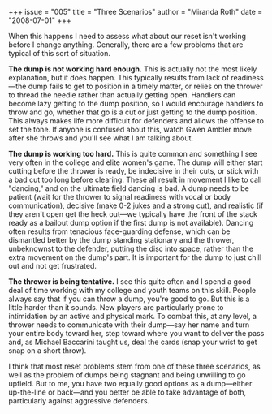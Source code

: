 +++
issue = "005"
title = "Three Scenarios"
author = "Miranda Roth"
date = "2008-07-01"
+++

When this happens I need to assess what about our reset isn't working before I
change anything. Generally, there are a few problems that are typical of this
sort of situation.  
  
**The dump is not working hard enough.** This is actually not the most likely
explanation, but it does happen. This typically results from lack of
readiness—the dump fails to get to position in a timely matter, or relies on
the thrower to thread the needle rather than actually getting open. Handlers
can become lazy getting to the dump position, so I would encourage handlers to
throw and go, whether that go is a cut or just getting to the dump position.
This always makes life more difficult for defenders and allows the offense to
set the tone. If anyone is confused about this, watch Gwen Ambler move after
she throws and you'll see what I am talking about.  
  
**The dump is working too hard.** This is quite common and something I see
very often in the college and elite women's game. The dump will either start
cutting before the thrower is ready, be indecisive in their cuts, or stick
with a bad cut too long before clearing. These all result in movement I like
to call "dancing," and on the ultimate field dancing is bad. A dump needs to
be patient (wait for the thrower to signal readiness with vocal or body
communication), decisive (make 0-2 jukes and a strong cut), and realistic (if
they aren't open get the heck out—we typically have the front of the stack
ready as a bailout dump option if the first dump is not available). Dancing
often results from tenacious face-guarding defense, which can be dismantled
better by the dump standing stationary and the thrower, unbeknownst to the
defender, putting the disc into space, rather than the extra movement on the
dump's part. It is important for the dump to just chill out and not get
frustrated.  
  
**The thrower is being tentative.** I see this quite often and I spend a good
deal of time working with my college and youth teams on this skill. People
always say that if you can throw a dump, you're good to go. But this is a
little harder than it sounds. New players are particularly prone to
intimidation by an active and physical mark. To combat this, at any level, a
thrower needs to communicate with their dump—say her name and turn your entire
body toward her, step toward where you want to deliver the pass and, as
Michael Baccarini taught us, deal the cards (snap your wrist to get snap on a
short throw).  
  
I think that most reset problems stem from one of these three scenarios, as
well as the problem of dumps being stagnant and being unwilling to go upfield.
But to me, you have two equally good options as a dump—either up-the-line or
back—and you better be able to take advantage of both, particularly against
aggressive defenders.
